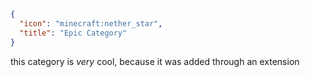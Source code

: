 ```json
{
  "icon": "minecraft:nether_star",
  "title": "Epic Category"
}
```

this category is *very* cool, because it was added through an extension